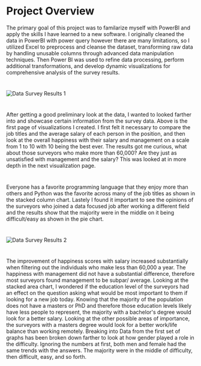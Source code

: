 # Project Overview
The primary goal of this project was to familarize myself with PowerBI and apply the skills I have learned to a new software. I originally cleaned the data in PowerBI with power query however there are many limitations, so I utilized Excel to preprocess and cleanse the dataset, transforming raw data by handling unusable columns through advanced data manipulation techniques. Then Power BI was used to refine data processing, perform additional transformations, and develop dynamic visualizations for comprehensive analysis of the survey results.
#
#
![Data Survey Results 1](https://github.com/user-attachments/assets/1210bd0d-6144-4b31-a76d-1b00c494511a)
#
After getting a good preliminary look at the data, I wanted to looked farther into and showcase certain information from the survey data. Above is the first page of visualizations I created. I first felt it necessary to compare the job titles and the average salary of each person in the position, and then look at the overall happiness with their salary and management on a scale from 1 to 10 with 10 being the best ever. The results got me curious, what about those surveyors who make more than 60,000? Are they just as unsatisfied with management and the salary? This was looked at in more depth in the next visualization page. 
#
Everyone has a favorite programming language that they enjoy more than others and Python was the favorite across many of the job titles as shown in the stacked column chart. Lastely I found it important to see the opinions of the surveyors who joined a data focused job after working a different field and the results show that the majority were in the middle on it being difficult/easy as shown in the pie chart.
#
#
![Data Survey Results 2](https://github.com/user-attachments/assets/b8d27e89-5517-4739-88e4-106a55542842)
#
The improvement of happiness scores with salary increased substantially when filtering out the individuals who make less than 60,000 a year. The happiness with management did not have a substantial difference, therefore most surveyors found management to be subpar/ average. Looking at the stacked area chart, I wondered if the education level of the surveyors had an effect on the question asking what would be most important to them if looking for a new job today. Knowing that the majority of the population does not have a masters or PhD and therefore those education levels likely have less people to represent, the majority with a bachelor's degree would look for a better salary. Looking at the other possible areas of importance, the surveyors with a masters degree would look for a better work/life balance than working remotely.
Breaking into Data from the first set of graphs has been broken down farther to look at how gender played a role in the difficulty. Ignoring the numbers at first, both men and female had the same trends with the answers. The majority were in the middle of difficulty, then difficult, easy, and so forth. 
